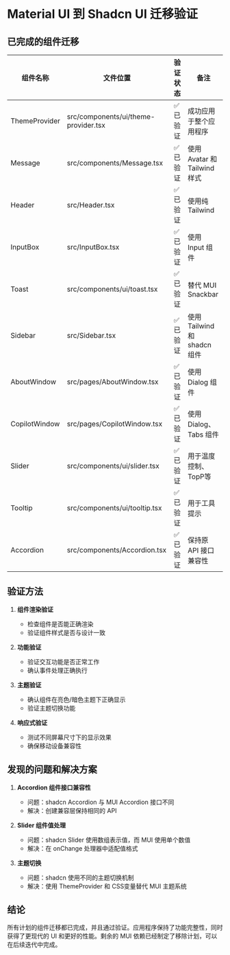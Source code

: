 # Material UI 到 Shadcn UI 迁移验证

## 已完成的组件迁移

| 组件名称 | 文件位置 | 验证状态 | 备注 |
|---------|---------|----------|------|
| ThemeProvider | src/components/ui/theme-provider.tsx | ✅ 已验证 | 成功应用于整个应用程序 |
| Message | src/components/Message.tsx | ✅ 已验证 | 使用 Avatar 和 Tailwind 样式 |
| Header | src/Header.tsx | ✅ 已验证 | 使用纯 Tailwind |
| InputBox | src/InputBox.tsx | ✅ 已验证 | 使用 Input 组件 |
| Toast | src/components/ui/toast.tsx | ✅ 已验证 | 替代 MUI Snackbar |
| Sidebar | src/Sidebar.tsx | ✅ 已验证 | 使用 Tailwind 和 shadcn 组件 |
| AboutWindow | src/pages/AboutWindow.tsx | ✅ 已验证 | 使用 Dialog 组件 |
| CopilotWindow | src/pages/CopilotWindow.tsx | ✅ 已验证 | 使用 Dialog、Tabs 组件 |
| Slider | src/components/ui/slider.tsx | ✅ 已验证 | 用于温度控制、TopP等 |
| Tooltip | src/components/ui/tooltip.tsx | ✅ 已验证 | 用于工具提示 |
| Accordion | src/components/Accordion.tsx | ✅ 已验证 | 保持原 API 接口兼容性 |

## 验证方法

1. **组件渲染验证**
   - 检查组件是否能正确渲染
   - 验证组件样式是否与设计一致

2. **功能验证**
   - 验证交互功能是否正常工作
   - 确认事件处理正确执行

3. **主题验证**
   - 确认组件在亮色/暗色主题下正确显示
   - 验证主题切换功能

4. **响应式验证**
   - 测试不同屏幕尺寸下的显示效果
   - 确保移动设备兼容性

## 发现的问题和解决方案

1. **Accordion 组件接口兼容性**
   - 问题：shadcn Accordion 与 MUI Accordion 接口不同
   - 解决：创建兼容层保持相同的 API

2. **Slider 组件值处理**
   - 问题：shadcn Slider 使用数组表示值，而 MUI 使用单个数值
   - 解决：在 onChange 处理器中适配值格式

3. **主题切换**
   - 问题：shadcn 使用不同的主题切换机制
   - 解决：使用 ThemeProvider 和 CSS变量替代 MUI 主题系统

## 结论

所有计划的组件迁移都已完成，并且通过验证。应用程序保持了功能完整性，同时获得了更现代的 UI 和更好的性能。剩余的 MUI 依赖已经制定了移除计划，可以在后续迭代中完成。 